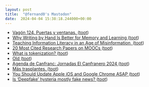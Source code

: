 ```yaml
---
layout: post
title:  "@fernand0's Mastodon"
date:  2024-04-04 15:38:18.244000+00:00
---
```

*  [Vagón 124. Puertas y ventanas. ](https://www.flickr.com/photos/fernand0/53600902537) ([toot](https://mastodon.social/@fernand0/112213694758357325))
*  [Why Writing by Hand Is Better for Memory and Learning ](https://www.scientificamerican.com/article/why-writing-by-hand-is-better-for-memory-and-learning) ([toot](https://mastodon.social/@fernand0/112213614917097234))
*  [Teaching Information Literacy in an Age of Misinformation  ](https://s39613.pcdn.co/articles/effective-classroom-management/teaching-information-literacy-in-an-age-of-misinformation) ([toot](https://mastodon.social/@fernand0/112213468108754147))
*  [20 Most Cited Research Papers on MOOCs ](https://www.classcentral.com/report/most-cited-mooc-research) ([toot](https://mastodon.social/@fernand0/112212754337828328))
*  [What is tokenization? ](https://www.mckinsey.com/featured-insights/mckinsey-explainers/what-is-tokenizatio) ([toot](https://mastodon.social/@fernand0/112212500955937471))
*  [Old ](https://crookedtimber.org/2024/03/06/old) ([toot](https://mastodon.social/@fernand0/112212327935863656))
*  [Agenda de Canfranc: Jornadas El Canfranero 2024 ](https://www.canfranc.es/agenda_ficha.php?id_fich=138) ([toot](https://mastodon.social/@fernand0/112211924090907854))
*  [Más trasplantes. ](https://avecesunafoto.wordpress.com/2024/04/03/mas-trasplantes) ([toot](https://mastodon.social/@fernand0/112210387213403705))
*  [You Should Update Apple iOS and Google Chrome ASAP ](https://www.wired.com/story/apple-ios-google-chrome-critical-update-march) ([toot](https://mastodon.social/@fernand0/112210349774179233))
*  [ Is ‘Deepfake’ hysteria mostly fake news? ](http://donaldclarkplanb.blogspot.com/2024/03/is-deepfake-hysteria-mostly-fake-news.htm) ([toot](https://mastodon.social/@fernand0/112208552512552400))
